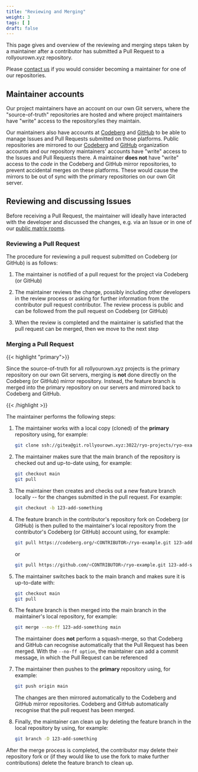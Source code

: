 ```yaml
---
title: "Reviewing and Merging"
weight: 3
tags: [ ]
draft: false
---
```


This page gives and overview of the reviewing and merging steps taken by a maintainer after a contributor has submitted a Pull Request to a rollyourown.xyz repository.

Please [contact us](/about/contact) if you would consider becoming a maintainer for one of our repositories.

<!--more-->

## Maintainer accounts

Our project maintainers have an account on our own Git servers, where the "source-of-truth" repositories are hosted and where project maintainers have "write" access to the repository/ies they maintain.

Our maintainers also have accounts at [Codeberg](https://codeberg.org) and [GitHub](https://github.com) to be able to manage Issues and Pull Requests submitted on those platforms. Public repositories are mirrored to our [Codeberg]((https://codeberg.org/rollyourown-xyz)) and [GitHub](https://github.com/rollyourown-xyz) organization accounts and our repository maintainers' accounts have "write" access to the Issues and Pull Requests there. A maintainer **does not** have "write" access to the _code_ in the Codeberg and GitHub mirror repositories, to prevent accidental merges on these platforms. These would cause the mirrors to be out of sync with the primary repositories on our own Git server.

## Reviewing and discussing Issues

Before receiving a Pull Request, the maintainer will ideally have interacted with the developer and discussed the changes, e.g. via an Issue or in one of our [public matrix rooms](https://rollyourown.xyz/about/public_matrix_rooms).

### Reviewing a Pull Request

The procedure for reviewing a pull request submitted on Codeberg (or GitHub) is as follows:

1. The maintainer is notified of a pull request for the project via Codeberg (or GitHub)

2. The maintainer reviews the change, possibly including other developers in the review process or asking for further information from the contributor pull request contributor. The review process is public and can be followed from the pull request on Codeberg (or GitHub)

3. When the review is completed and the maintainer is satisfied that the pull request can be merged, then we move to the next step

### Merging a Pull Request

{{< highlight "primary">}}

Since the source-of-truth for all rollyourown.xyz projects is the primary repository on our own Git servers, merging is **not** done directly on the Codeberg (or GitHub) mirror repository. Instead, the feature branch is merged into the primary repository on our servers and mirrored back to Codeberg and GitHub.

{{< /highlight >}}

The maintainer performs the following steps:

1. The maintainer works with a local copy (cloned) of the **primary** repository using, for example:

    ```bash
    git clone ssh://gitea@git.rollyourown.xyz:3022/ryo-projects/ryo-example.git
    ```

2. The maintainer makes sure that the main branch of the repository is checked out and up-to-date using, for example:

    ```bash
    git checkout main
    git pull
    ```

3. The maintainer then creates and checks out a new feature branch locally -- for the changes submitted in the pull request. For example:

    ```bash
    git checkout -b 123-add-something
    ```

4. The feature branch in the contributor's repository fork on Codeberg (or GitHub) is then pulled to the maintainer's local repository from the contributor's Codeberg (or GitHub) account using, for example:

    ```bash
    git pull https://codeberg.org/<CONTRIBUTOR>/ryo-example.git 123-add-something
    ```

    or

    ```bash
    git pull https://github.com/<CONTRIBUTOR>/ryo-example.git 123-add-something
    ```

5. The maintainer switches back to the main branch and makes sure it is up-to-date with:

    ```bash
    git checkout main
    git pull
    ```

6. The feature branch is then merged into the main branch in the maintainer's local repository, for example:

    ```bash
    git merge --no-ff 123-add-something main
    ```

    The maintainer does **not** perform a squash-merge, so that Codeberg and GitHub can recognise automatically that the Pull Request has been merged. With the `--no-ff option`, the maintainer can add a commit message, in which the Pull Request can be referenced

7. The maintainer then pushes to the **primary** repository using, for example:

    ```bash
    git push origin main
    ```

    The changes are then mirrored automatically to the Codeberg and GitHub mirror repositories. Codeberg and GitHub automatically recognise that the pull request has been merged.

8. Finally, the maintainer can clean up by deleting the feature branch in the local repository by using, for example:

    ```bash
    git branch -D 123-add-something
    ```

After the merge process is completed, the contributor may delete their repository fork or (if they would like to use the fork to make further contributions) delete the feature branch to clean up.
